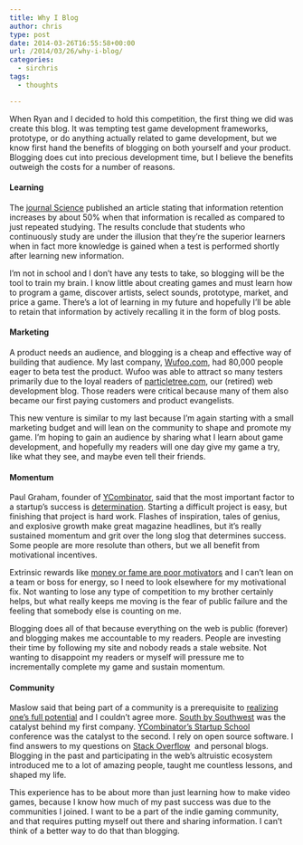 ```yaml
---
title: Why I Blog
author: chris
type: post
date: 2014-03-26T16:55:58+00:00
url: /2014/03/26/why-i-blog/
categories:
  - sirchris
tags:
  - thoughts

---
```

When Ryan and I decided to hold this competition, the first thing we did was create this blog. It was tempting test game development frameworks, prototype, or do anything actually related to game development, but we know first hand the benefits of blogging on both yourself and your product. Blogging does cut into precious development time, but I believe the benefits outweigh the costs for a number of reasons.

<!--more-->

#### Learning

The [journal Science][1] published an article stating that information retention increases by about 50% when that information is recalled as compared to just repeated studying. The results conclude that students who continuously study are under the illusion that they&#8217;re the superior learners when in fact more knowledge is gained when a test is performed shortly after learning new information.

I&#8217;m not in school and I don&#8217;t have any tests to take, so blogging will be the tool to train my brain. I know little about creating games and must learn how to program a game, discover artists, select sounds, prototype, market, and price a game. There&#8217;s a lot of learning in my future and hopefully I&#8217;ll be able to retain that information by actively recalling it in the form of blog posts.

#### Marketing

A product needs an audience, and blogging is a cheap and effective way of building that audience. My last company, [Wufoo.com][2], had 80,000 people eager to beta test the product. Wufoo was able to attract so many testers primarily due to the loyal readers of [particletree.com][3], our (retired) web development blog. Those readers were critical because many of them also became our first paying customers and product evangelists.

This new venture is similar to my last because I&#8217;m again starting with a small marketing budget and will lean on the community to shape and promote my game. I&#8217;m hoping to gain an audience by sharing what I learn about game development, and hopefully my readers will one day give my game a try, like what they see, and maybe even tell their friends.

#### Momentum

Paul Graham, founder of [YCombinator][4], said that the most important factor to a startup&#8217;s success is [determination][5]. Starting a difficult project is easy, but finishing that project is hard work. Flashes of inspiration, tales of genius, and explosive growth make great magazine headlines, but it&#8217;s really sustained momentum and grit over the long slog that determines success. Some people are more resolute than others, but we all benefit from motivational incentives.

Extrinsic rewards like [money or fame are poor motivators][6] and I can&#8217;t lean on a team or boss for energy, so I need to look elsewhere for my motivational fix. Not wanting to lose any type of competition to my brother certainly helps, but what really keeps me moving is the fear of public failure and the feeling that somebody else is counting on me.

Blogging does all of that because everything on the web is public (forever) and blogging makes me accountable to my readers. People are investing their time by following my site and nobody reads a stale website. Not wanting to disappoint my readers or myself will pressure me to incrementally complete my game and sustain momentum.

#### Community

Maslow said that being part of a community is a prerequisite to [realizing one&#8217;s full potential][7] and I couldn&#8217;t agree more. [South by Southwest][8] was the catalyst behind my first company. [YCombinator&#8217;s Startup School][9] conference was the catalyst to the second. I rely on open source software. I find answers to my questions on [Stack Overflow][10]  and personal blogs. Blogging in the past and participating in the web&#8217;s altruistic ecosystem introduced me to a lot of amazing people, taught me countless lessons, and shaped my life.

This experience has to be about more than just learning how to make video games, because I know how much of my past success was due to the communities I joined. I want to be a part of the indie gaming community, and that requires putting myself out there and sharing information. I can&#8217;t think of a better way to do that than blogging.

 [1]: http://www.sciencemag.org/content/331/6018/772.abstract
 [2]: http://wufoo.com
 [3]: http://www.particletree.com
 [4]: http://ycombinator.com
 [5]: http://www.paulgraham.com/determination.html
 [6]: http://www.danpink.com/books/drive/
 [7]: http://www.fountainhouse.org/blog/working-community-and-maslows-need-belong
 [8]: http://sxsw.com
 [9]: http://blog.ycombinator.com/tag/Startup%20School%202013
 [10]: http://stackoverflow.com